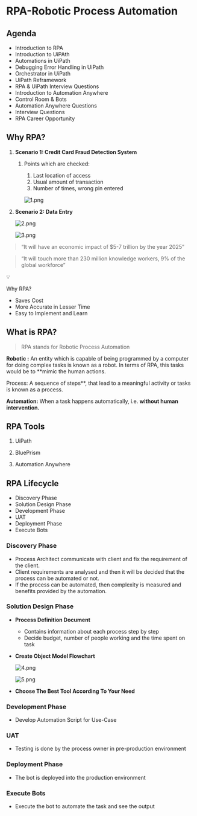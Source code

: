 # RPA-Robotic Process Automation

## Agenda

- Introduction to RPA
- Introduction to UiPAth
- Automations in UiPath
- Debugging Error Handling in UiPath
- Orchestrator in UiPath
- UiPath Reframework
- RPA & UiPath Interview Questions
- Introduction to Automation Anywhere
- Control Room & Bots
- Automation Anywhere Questions
- Interview Questions
- RPA Career Opportunity

## Why RPA?

1. **Scenario 1: Credit Card Fraud Detection System**
    1. Points which are checked:
        1. Last location of access
        2. Usual amount of transaction
        3. Number of times, wrong pin entered
        
        ![1.png](attachment:ca7fd990-bc6c-42ae-868d-6dc45e18344e:1.png)
        
2. **Scenario 2: Data Entry**
    
    ![2.png](attachment:3e1cbea7-2867-4eee-b45b-9a5e5ee408e4:41fed1ae-67a1-4004-93e0-47cb8c28477b.png)
    
    ![3.png](attachment:ca3b3f2b-08c1-4e5f-8018-099d0e2cda41:2d7a656c-21f4-4565-ba1c-136c357dac25.png)
    

> “It will have an economic impact of $5-7 trillion by the year 2025”
> 

> “It will touch more than 230 million knowledge workers, 9% of the global workforce”
> 

<aside>
💡

Why RPA?

- Saves Cost
- More Accurate in Lesser Time
- Easy to Implement and Learn
</aside>

## What is RPA?

> RPA stands for Robotic Process Automation
> 

<aside>

**Robotic :** An entity which is capable of being programmed by a computer for doing complex tasks is known as a robot. In terms of RPA, this tasks would be to **mimic the human actions.

Process: A sequence of steps**, that lead to a meaningful activity or tasks is known as a process.

**Automation:** When a task happens automatically, i.e. **without human intervention.** 

</aside>

## RPA Tools

1. UiPath

1. BluePrism

1. Automation Anywhere

## RPA Lifecycle

<aside>

- Discovery Phase
- Solution Design Phase
- Development Phase
- UAT
- Deployment Phase
- Execute Bots
</aside>

### Discovery Phase

- Process Architect communicate with client and fix the requirement of the client.
- Client requirements are analysed and then it will be decided that the process can be automated or not.
- If the process can be automated, then complexity is measured and benefits provided by the automation.

### Solution Design Phase

- **Process Definition Document**
    
    <aside>
    
    - Contains information about each process step by step
    - Decide budget, number of people working and the time spent on task
    </aside>
    
- **Create Object Model Flowchart**
    
    ![4.png](attachment:114431ad-f21c-4241-90c2-619421f5738a:7fd6b589-e689-499b-992e-ab526cca7710.png)
    
    ![5.png](attachment:19bb7c48-7c06-4b7e-b4f6-37b3aeaaf8fe:48ab0f2f-fce3-41ac-a3d4-487c2571c5f7.png)
    
- **Choose The Best Tool According To Your Need**

### Development Phase

<aside>

- Develop Automation Script for Use-Case
</aside>

### UAT

<aside>

- Testing is done by the process owner in pre-production environment
</aside>

### Deployment Phase

<aside>

- The bot is deployed into the production environment
</aside>

### Execute Bots

<aside>

- Execute the bot to automate the task and see the output
</aside>
